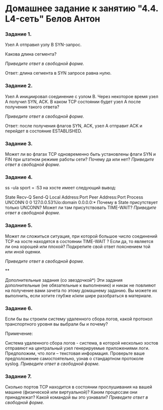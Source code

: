 # Домашнее задание к занятию "4.4. L4-сеть" Белов Антон

### Задание 1.
Узел А отправил узлу В SYN-запрос.

Какова длина сегмента?

*Приведите ответ в свободной форме.*

Ответ: длина сегмента в SYN запросе равна нулю.

### Задание 2.
Узел А инициировал соединение с узлом В.
Через некоторое время узел А получил SYN, ACK.
В каком TCP состоянии будет узел А после получения такого ответа?

*Приведите ответ в свободной форме.*

Ответ: после получения флагов SYN, ACK, узел А отправит ACK и перейдет в состояние ESTABLISHED.

### Задание 3.
Может ли во флагах TCP одновременно быть установлены флаги SYN и FIN при штатном режиме работы сети?
Почему да или нет?
*Приведите ответ в свободной форме.*

### Задание 4.
ss -ula sport = :53 на хосте имеет следующий вывод:

State           Recv-Q          Send-Q                   Local Address:Port                     Peer Address:Port          Process
UNCONN          0               0                        127.0.0.53%lo:domain                        0.0.0.0:*
Почему в State присутствует только UNCONN?
Может ли там присутствовать TIME-WAIT?
*Приведите ответ в свободной форме.*

### Задание 5.
Может ли сложиться ситуация, при которой большое число соединений TCP на хосте находятся в состоянии TIME-WAIT ?
Если да, то является ли она хорошей или плохой?
Подкрепите свой ответ пояснением той или иной оценки.

*Приведите ответ в свободной форме.*

**

Дополнительные задания (со звездочкой*)
Эти задания дополнительные (не обязательные к выполнению) и никак не повлияют на получение вами зачета по этому домашнему заданию. Вы можете их выполнить, если хотите глубже и/или шире разобраться в материале.

### Задание 6.
Если бы вы строили систему удаленного сбора логов, какой протокол транспортного уровня вы выбрали бы и почему?

Примечение:

Система удаленного сбора логов - система, в которой несколько хостов отправяют на центральный узел генерируемые приложениями логи. Предположим, что логи – текстовая информация.
Проверьте ваше предположение самостоятельно, узнав о стандартном протоколе syslog.
*Приведите ответ в свободной форме.*

### Задание 7.
Сколько портов TCP находится в состоянии прослушивания на вашей машине (физической или виртуальной)?
Каким процессам они принадлежат?
Какой командой вы это узнавали?
*Приведите ответ в свободной форме.*
